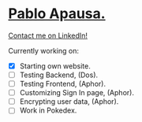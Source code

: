 # [Pablo Apausa.](https://apausa.dev)
[Contact me on LinkedIn!](https://www.linkedin.com/in/apausa/)


Currently working on: 
- [x] Starting own website.
- [ ] Testing Backend, (Dos).
- [ ] Testing Frontend, (Aphor). 
- [ ] Customizing Sign In page, (Aphor). 
- [ ] Encrypting user data, (Aphor). 
- [ ] Work in Pokedex.
